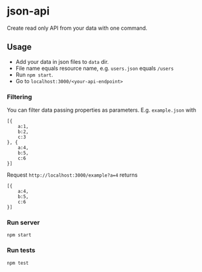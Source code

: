 # json-api

Create read only API from your data with one command.

## Usage

- Add your data in json files to ```data``` dir.
- File name equals resource name, e.g. ```users.json``` equals ```/users```
- Run ```npm start```.
- Go to ```localhost:3000/<your-api-endpoint>```

### Filtering

You can filter data passing properties as parameters. E.g. ```example.json``` with

```
[{
    a:1,
    b:2,
    c:3
}, {
    a:4,
    b:5,
    c:6
}]
```

Request ```http://localhost:3000/example?a=4``` returns

```
[{
    a:4,
    b:5,
    c:6
}]
```

### Run server

```npm start```

### Run tests

```npm test```
